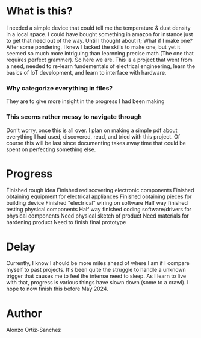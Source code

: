 # What is this?
I needed a simple device that could tell me the temperature & dust density in a local space. I could have bought something in amazon for instance just to get that need out of the way. Until I thought about it; What if I make one? After some pondering, I knew I lacked the skills to make one, but yet it seemed so much more intriguing than learnning precise math (The one that requires perfect grammer). So here we are. This is a project that went from a need, needed to re-learn fundementals of electrical engineering, learn the basics of IoT development, and learn to interface with hardware.

### Why categorize everything in files?
They are to give more insight in the progress I had been making

### This seems rather messy to navigate through
Don't worry, once this is all over. I plan on making a simple pdf about everything I had used, discovered, read, and tried with this project. Of course this will be last since documenting takes away time that could be spent on perfecting something else.

# Progress
Finished rough idea
Finished rediscovering electronic components
Finished obtaining equipment for electrical appliances
Finished obtaining pieces for building device
Finished "electrical" wiring on software
Half way finished testing physical components
Half way finished coding software/drivers for physical components
Need physical sketch of product
Need materials for hardening product
Need to finish final prototype

# Delay
Currently, I know I should be more miles ahead of where I am if I compare myself to past projects. It's been quite the struggle to handle a unknown trigger that causes me to feel the intense need to sleep. As I learn to live with that, progress is various things have slown down (some to a crawl). I hope to now finish this before May 2024.

# Author
Alonzo Ortiz-Sanchez
